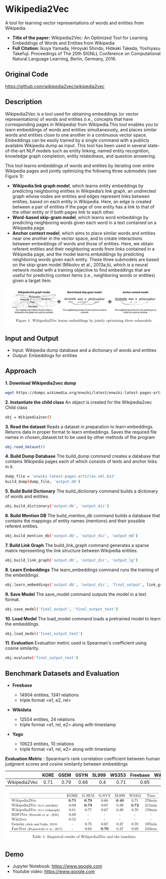 # Wikipedia2Vec
A tool for learning vector representations of words and entities from Wikipedia.
* **Title of the paper:** Wikipedia2Vec: An Optimized Tool for Learning Embeddings of Words and Entities from Wikipedia
* **Full Citation:** Ikuya Yamada, Hiroyuki Shindo, Hideaki Takeda, Yoshiyasu Takefuji. Proceedings of The 20th SIGNLL Conference on Computational Natural Language Learning, Berlin, Germany, 2016. 

## Original Code
https://github.com/wikipedia2vec/wikipedia2vec

## Description
Wikipedia2Vec is a tool used for obtaining embeddings (or vector representations) of words and entities (i.e., concepts that have corresponding pages in Wikipedia) from Wikipedia.This tool enables you to learn embeddings of words and entities simultaneously, and places similar words and entities close to one another in a continuous vector space. Embeddings can be easily trained by a single command with a publicly available Wikipedia dump as input. This tool has been used in several state-of-the-art NLP models such as entity linking, named entity recognition, knowledge graph completion, entity relatedness, and question answering.

This tool learns embeddings of words and entities by iterating over entire Wikipedia pages and jointly optimizing the following three submodels (see Figure 1):
* **Wikipedia link graph model**, which learns entity embeddings by predicting neighboring entities in Wikipedia’s link graph, an undirected graph whose nodes are entities and edges represent links between entities, based on each entity in Wikipedia. Here, an edge is created between a pair of entities if the page of one entity has a link to that of the other entity or if both pages link to each other.
* **Word-based skip-gram model**, which learns word embeddings by predicting neighboring words given each word in a text contained on a Wikipedia page.
* **Anchor context model**, which aims to place similar words and entities near one another in the vector space, and to create interactions between embeddings of words and those of entities. Here, we obtain referent entities and their neighboring words from links contained in a Wikipedia page, and the model learns embeddings by predicting neighboring words given each entity.
These three submodels are based on the skip-gram model (Mikolov et al., 2013a,b), which is a neural network model with a training objective to find embeddings that are useful for predicting context items (i.e., neighboring words or entities) given a target item.

![Screenshot](w2v_readme.png)

## Input and Output
* Input: Wikipedia dump database and a dictionary of words and entities
* Output: Embeddings for entities

## Approach
**1. Download Wikipedia2vec dump** 
```bash
wget https://dumps.wikimedia.org/enwiki/latest/enwiki-latest-pages-articles.xml.bz2
```

**2. Instantiate the child class** 
An object is created for the Wikipedia2vec Child class
```bash
obj = Wikipedia2vec()
```

**3. Read the dataset** 
Reads a dataset in preparation to learn embeddings. Returns data in proper format to learn embeddings. Saves the required file names in chosen_dataset.txt to be used by other methods of the program
```bash
obj.read_dataset()
```
**4. Build Dump Database** 
The build_dump command creates a database that contains Wikipedia pages each of which consists of texts and anchor links in it.
```bash
dump_file = 'enwiki-latest-pages-articles.xml.bz2'
build_dump(dump_file, 'output.db')
```
**5. Build Build Dictionary** 
The build_dictionary command builds a dictionary of words and entities.
```bash
obj.build_dictionary('output.db', 'output_dic')
```
**6. Build Mention DB** 
The build_mention_db command builds a database that contains the mappings of entity names (mentions) and their possible referent entities.
```bash
obj.build_mention_db('output.db', 'output_dic', 'output_md')
```
**7. Build Link Graph** 
The build_link_graph command generates a sparse matrix representing the link structure between Wikipedia entities.
```bash
obj.build_link_graph('output.db', 'output_dic', 'output_lg')
```
**8. Learn Embeddings** 
The learn_embeddings command runs the training of the embeddings.
```bash
obj.learn_embeddings('output.db', 'output_dic', 'final_output', link_graph_file='output_lg', mention_db_file='output_md')
```
**9. Save Model** 
The save_model command outputs the model in a text format.
```bash
obj.save_model('final_output', 'final_output_text')
```
**10. Load Model** 
The load_model command loads a pretrained model to learn the embeddings.
```bash
obj.load_model('final_output_text')
```
**11. Evaluation** 
Evaluation metric used is Spearman's coefficient using cosine similarity.
```bash
obj.evaluate('final_output_text')
```
## Benchmark Datasets and Evaluation
* **Freebase**
  * 14904 entities, 1341 relations
  * triple format <e1, e2, rel>

* **Wikidata**
  * 12554 entities, 24 relations
  * triple format <e1, rel, e2> along with timestamp
  
* **Yago**
  * 10623 entities, 10 relations
  * triple format <e1, rel, e2> along with 
   timestamp

**Evaluation Metric** : Spearman’s rank correlation coefficient between human judgment scores and cosine similarity between embeddings

|               | KORE     | GSEM     | GSYN    | SL999    | WS353    | Freebase | Wikidata | Yago     |
| ------------- |:--------:| --------:|--------:| --------:| --------:| --------:| --------:| --------:|
| Wikipedia2Vec |0.71      | 0.79     | 0.68    | 0.4      | 0.71     | 0.65     | 0.72     | 0.62     |
             

![Screenshot](w2v_paper_results.png)

## Demo

* Jupyter Notebook: <https://www.google.com>
* Youtube video: <https://www.google.com>
